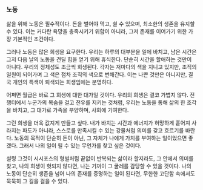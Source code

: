 ### 노동

삶을 위해 노동은 필수적이다. 돈을 벌어야 먹고, 쉴 수 있으며, 최소한의 생존을 유지할 수 있다. 이는 커다란 욕망을 충족시키기 위함이 아니라, 그저 존재를 이어가기 위한 가장 기본적인 조건이다.

그러나 노동은 많은 희생을 요구한다. 우리는 하루의 대부분을 일에 바치고, 남은 시간은 그저 다음 날의 노동을 견딜 힘을 얻기 위해 휴식한다. 단순히 시간을 할애하는 것만이 아니다. 우리의 정체성도 조금씩 희생된다. 각자는 저마다의 색을 지니고 있지만, 조직의 일원이 되어가며 그 색은 점차 조직의 색으로 변해간다. 이는 나쁜 것만은 아니지만, 결국 개인의 특색이 퇴색되는 희생임에는 분명하다.

어쩌면 월급은 바로 그 희생에 대한 대가일 것이다. 우리의 희생은 결코 가볍지 않다. 전쟁터에서 누군가의 목숨을 걸고 전우를 지키는 것처럼, 우리는 노동을 통해 삶의 한 조각을 바치고, 그 대가로 가족을 부양하며, 사회에 기여한다.

그런 희생을 더욱 값지게 만들고 싶다. 내가 바치는 시간과 에너지가 허망하게 흩어져 사라지는 파도가 아니라, 스스로를 만족시킬 수 있는 강물처럼 의미를 갖고 흐르기를 바란다. 노동의 목적이 단순히 돈이 아닌, 그 자체가 나에게 가치를 부여하는 일이었으면 좋겠다. 그래서 나의 일이 될 수 있는 무언가를 찾고 싶은 것이다.

설령 그것이 시시포스의 형벌처럼 끝없이 반복되는 삶이라 할지라도, 그 안에서 의미를 찾고, 나의 희생이 헛되지 않다면, 나는 기꺼이 그 굴레를 감당할 수 있을 것이다. 나의 노동이 단순히 생존을 넘어 나의 존재를 증명하는 일이 된다면, 무한한 고단함 속에서도 묵묵히 그 길을 걸을 수 있다.